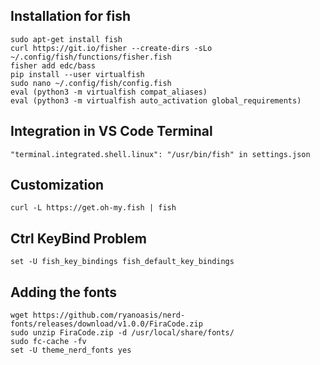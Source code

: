 ## Installation for fish ##
    sudo apt-get install fish
    curl https://git.io/fisher --create-dirs -sLo ~/.config/fish/functions/fisher.fish
    fisher add edc/bass
    pip install --user virtualfish
    sudo nano ~/.config/fish/config.fish
    eval (python3 -m virtualfish compat_aliases)
    eval (python3 -m virtualfish auto_activation global_requirements)


## Integration in VS Code Terminal ##
    "terminal.integrated.shell.linux": "/usr/bin/fish" in settings.json


## Customization ##
    curl -L https://get.oh-my.fish | fish


## Ctrl KeyBind Problem ###
    set -U fish_key_bindings fish_default_key_bindings

## Adding the fonts ##
    wget https://github.com/ryanoasis/nerd-fonts/releases/download/v1.0.0/FiraCode.zip
    sudo unzip FiraCode.zip -d /usr/local/share/fonts/
    sudo fc-cache -fv
    set -U theme_nerd_fonts yes